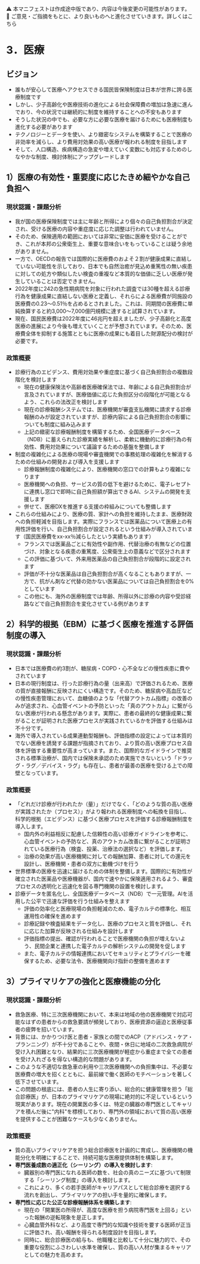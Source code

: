 ⚠️ 本マニフェストは作成途中版であり、内容は今後変更の可能性があります。  
💬 ご意見・ご指摘をもとに、より良いものへと進化させていきます。詳しくはこちら

# 3．医療

## ビジョン

- 誰もが安心して医療へアクセスできる国民皆保険制度は日本が世界に誇る医療制度です  
- しかし、少子高齢化や医療技術の進化による社会保障費の増加は急速に進んでおり、今の状況では継続的に制度を維持することへの不安もあります  
- そうした状況の中でも、必要な方に必要な医療を届けるためにも医療制度も進化する必要があります  
- テクノロジーとデータを使い、より緻密なシステムを構築することで医療の非効率を減らし、より費用対効果の高い医療が報われる制度を目指します  
- そして、人口構造、疾病構造の急変や増えていく変数にも対応するためのしなやかな制度、検討体制にアップグレードします

## 1）医療の有効性・重要度に応じたきめ細やかな自己負担へ

### 現状認識・課題分析

* 我が国の医療保険制度では主に年齢と所得により個々の自己負担割合が決定され、受ける医療の内容や重症度に応じた調整は行われていません。  
* そのため、保険適用の範囲においては非常に安価に医療を受けることができ、これが本邦の公衆衛生上、重要な意味合いをもっていることは疑う余地がありません。  
* 一方で、OECDの報告では国際的に医療費のおよそ２割が健康成果に直結していない可能性を示しており、日本でも自然治癒が見込め重篤性の無い疾患に対しての処方や類似したい検査の重複など本質的な価値に乏しい医療が発生していることは否定できません。  
* 2022年度に242の急性期病院を対象に行われた調査では30種を超える診療行為を健康成果に直結しない医療と定義し、それらによる医療費が同施設の医療費の0.23〜0.51％を占めるとされました。これは、同期間の医療費に単純換算すると約3,000〜7,000億円規模に達すると試算されています。  
* 現在、国民医療費は2022年度に46兆円を超えましたが、少子高齢化と高度医療の進展により今後も増えていくことが予想されています。そのため、医療費全体を抑制する施策とともに医療の成果にも着目した財源配分の検討が必要です。

### 政策概要

* 診療行為のエビデンス、費用対効果や重症度に基づく自己負担割合の複数段階化を検討します  
  * 現在の健康保険法や高齢者医療確保法では、年齢による自己負担割合が言及されていますが、医療価値に応じた負担区分の段階化が可能となるよう、これらの法改正を検討します  
  * 現在の診療報酬システムでは、医療機関が審査支払機関に請求する診療報酬のみが設定されていますが、診療内容による自己負担割合の影響についても制度に組み込みます  
  * 上記の緻密な診療報酬制度を構築するため、全国医療データベース（NDB）に蓄えられた診療実績を解析し、柔軟に機動的に診療行為の有効性、費用対効果について議論するための基盤を整備します  
* 制度の複雑化による医療の現場や審査機関での事務処理の複雑化を解消するための仕組みの開発および導入を支援します  
  * 診療報酬制度の複雑化により、医療機関の窓口での計算もより複雑になります  
  * 医療機関への負担、サービスの質の低下を避けるために、電子レセプトに連携し窓口で即時に自己負担額が算出できるAI、システムの開発を支援します  
  * 併せて、医療DXを推進する支援の枠組みについても整備します  
* これらの仕組みにより、医療の質、家計への負担を維持したまま、医療財政への負担軽減を目指します。実際にフランスでは医薬品について医療上の有用性評価を行い、自己負担割合が設定されるという仕組みが導入されています（国民医療費をxx-xx％減らしたという実績もあります）  
  * フランスでは医薬品ごとに有効性や副作用、代替治療の有無などの位置づけ、対象となる疾患の重篤度、公衆衛生上の意義などで区分されます  
  * この評価に基づいて、外来用医薬品の自己負担割合が段階的に設定されます  
  * 評価が不十分な医薬品は自己負担割合が高くなることもありますが、一方で、抗がん剤など代替の効かない医薬品については自己負担割合を0%としています  
  * この他にも、海外の医療制度では年齢、所得以外に診療の内容や受診経路などで自己負担割合を変化させている例があります

## 

## 2）科学的根拠（EBM）に基づく医療を推進する評価制度の導入

### 現状認識・課題分析

* 日本では医療費の約3割が、糖尿病・COPD・心不全などの慢性疾患に費やされています
* 日本の現行制度は、行った診療行為の量（出来高）で評価されるため、医療の質が直接報酬に反映されにくい構造です。そのため、糖尿病や高血圧などの慢性疾患管理において、血糖値のような「代替アウトカム指標」の改善のみが追求され、心血管イベントの予防といった「真のアウトカム」に繋がらない医療が行われる懸念があります。実際に、患者の最終的な健康成果に繋がることが証明された医療プロセスが実践されているかを評価する仕組みは不十分です。
* 海外で導入されている成果連動型報酬も、評価指標の設定によっては本質的でない医療を誘発する課題が指摘されており、より質の高い医療プロセス自体を評価する重要性が高まっています。また、国際的なガイドラインで推奨される標準治療が、国内では保険未承認のため実施できないという「ドラッグ・ラグ／デバイス・ラグ」も存在し、患者が最善の医療を受ける上での障壁となっています。

### 政策概要

* 「どれだけ診療が行われたか（量）」だけでなく、「どのような質の高い医療が実践されたか（プロセス）」がより報われる医療制度への転換を目指し、科学的根拠（エビデンス）に基づく医療プロセスを評価する診療報酬制度を導入します。
  * 国内外の利益相反に配慮した信頼性の高い診療ガイドラインを参考に、心血管イベントの予防など、真のアウトカム改善に繋がることが証明されている医療行為（検査、投薬、治療法の選択など）を評価します。
  * 治療の効果が高い医療機関に対しての報酬加算、患者に対しての還元を設計し、医療機関・患者の双方に動機づけを行う
* 世界標準の医療を迅速に届けるための体制を整備します。国際的に有効性が確立された医薬品や医療機器が、国内で速やかに保険適用されるよう、審査プロセスの透明化と迅速化を図る専門機関の設置を検討します。
* 診療データを匿名化し、全国医療データベース（NDB）で一元管理。AIを活用した公平で迅速な評価を行う仕組みを整えます
  * 評価の効率化と医療現場の負担軽減のため、電子カルテの標準化、相互運用性の確保を進めます
  * 診療記録や検査結果をデータ化し、医療のプロセスと質を評価し、それに応じた加算が反映される仕組みを設計します
  * 評価指標の提出、確認が行われることで医療機関の負担が増えないよう、民間企業と連携した電子カルテの解析システムの開発を促します
  * また、電子カルテの情報連携においてセキュリティとプライバシーを確保するため、必要な法令、医療機関向け指針の整備を進めます

## 3）プライマリケアの強化と医療機能の分化

### 現状認識・課題分析

*   救急医療、特に三次医療機関において、本来は地域の他の医療機関で対応可能なはずの患者からの救急要請が頻発しており、医療資源の逼迫と医療従事者の疲弊を招いています。
*   背景には、かかりつけ医と患者・家族との間でのACP（アドバンス・ケア・プランニング）が不十分であることや、夜間・休日に地域の二次救急病院が受け入れ困難となり、結果的に三次医療機関が軽症から重症まで全ての患者を受け入れざるを得ない構造的な問題があります。
*   このような不適切な救急車の利用や三次医療機関への負担集中は、不必要な医療費の増大を招くとともに、最前線で働く医師のモチベーションを著しく低下させています。
*   この問題の根底には、患者の人生に寄り添い、総合的に健康管理を担う「総合診療医」が、日本のプライマリケアの現場に絶対的に不足しているという現実があります。現在の開業医の多くは、特定の臓器の専門医としてキャリアを積んだ後に"内科"を標榜しており、専門外の領域において質の高い医療を提供することが困難なケースも少なくありません。

### 政策概要

*   質の高いプライマリケアを担う総合診療医を計画的に育成し、医療機関の機能分化を明確にすることで、持続可能な医療提供体制を構築します。
*   **専門医養成数の適正化（シーリング）の導入を検討します**:
    *   臓器別の専門医になれる医師の数を、社会の真のニーズに基づいて制限する「シーリング制度」の導入を検討します。
    *   これにより、多くの若手医師がキャリアパスとして総合診療を選択する流れを創出し、プライマリケアの担い手を量的に確保します。
*   **専門性に応じた公正な診療報酬体系を構築します**:
    *   現在の「開業医の所得が、高度な医療を担う病院専門医を上回る」といった報酬の逆転現象を是正します。
    *   心臓血管外科など、より高度で専門的な知識や技術を要する医師が正当に評価され、高い報酬を得られる制度設計を目指します。
    *   同時に、総合診療医の給与も、他職種と比較して十分に魅力的で、その重要な役割にふさわしい水準を確保し、質の高い人材が集まるキャリアとしての魅力を高めます。
